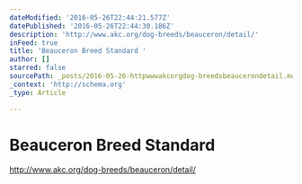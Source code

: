 ```yaml
---
dateModified: '2016-05-26T22:44:21.577Z'
datePublished: '2016-05-26T22:44:30.186Z'
description: 'http://www.akc.org/dog-breeds/beauceron/detail/'
inFeed: true
title: 'Beauceron Breed Standard '
author: []
starred: false
sourcePath: _posts/2016-05-26-httpwwwakcorgdog-breedsbeaucerondetail.md
_context: 'http://schema.org'
_type: Article

---
```

# Beauceron Breed Standard 

http://www.akc.org/dog-breeds/beauceron/detail/